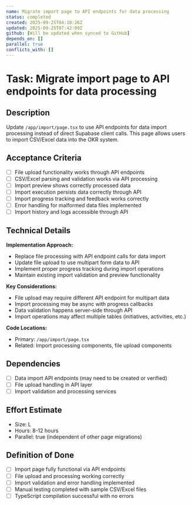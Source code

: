 ```yaml
---
name: Migrate import page to API endpoints for data processing
status: completed
created: 2025-09-25T04:10:26Z
updated: 2025-09-25T07:42:09Z
github: [Will be updated when synced to GitHub]
depends_on: []
parallel: true
conflicts_with: []
---
```


# Task: Migrate import page to API endpoints for data processing

## Description
Update `/app/import/page.tsx` to use API endpoints for data import processing instead of direct Supabase client calls. This page allows users to import CSV/Excel data into the OKR system.

## Acceptance Criteria
- [ ] File upload functionality works through API endpoints
- [ ] CSV/Excel parsing and validation works via API processing
- [ ] Import preview shows correctly processed data
- [ ] Import execution persists data correctly through API
- [ ] Import progress tracking and feedback works correctly
- [ ] Error handling for malformed data files implemented
- [ ] Import history and logs accessible through API

## Technical Details
**Implementation Approach:**
- Replace file processing with API endpoint calls for data import
- Update file upload to use multipart form data to API
- Implement proper progress tracking during import operations
- Maintain existing import validation and preview functionality

**Key Considerations:**
- File upload may require different API endpoint for multipart data
- Import processing may be async with progress callbacks
- Data validation happens server-side through API
- Import operations may affect multiple tables (initiatives, activities, etc.)

**Code Locations:**
- Primary: `/app/import/page.tsx`
- Related: Import processing components, file upload components

## Dependencies
- [ ] Data import API endpoints (may need to be created or verified)
- [ ] File upload handling in API layer
- [ ] Import validation and processing services

## Effort Estimate
- Size: L
- Hours: 8-12 hours
- Parallel: true (independent of other page migrations)

## Definition of Done
- [ ] Import page fully functional via API endpoints
- [ ] File upload and processing working correctly
- [ ] Import validation and error handling implemented
- [ ] Manual testing completed with sample CSV/Excel files
- [ ] TypeScript compilation successful with no errors